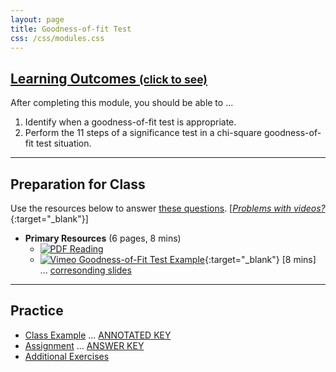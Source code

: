 ```yaml
---
layout: page
title: Goodness-of-fit Test
css: /css/modules.css
---
```


<div class="panel-group-ILOs">
  <div class="panel panel-default">
    <div class="panel-heading">
      <h2 class="panel-title">
        <a data-toggle="collapse" href="#ILOs">Learning Outcomes <small>(click to see)</small></a>
      </h2>
    </div>
    <div id="ILOs" class="panel-collapse collapse">
      <div class="panel-body">

<p>After completing this module, you should be able to ...</p>

<ol>
  <li>Identify when a goodness-of-fit test is appropriate.</li>
  <li>Perform the 11 steps of a significance test in a chi-square goodness-of-fit test situation.</li>
</ol>
      </div>
    </div>
  </div>
</div>

----

## Preparation for Class

Use the resources below to answer [these questions](Prep/GOFTest). [[*Problems with videos?*](../resources/FAQ/FAQs/videos){:target="_blank"}]

* **Primary Resources** (6 pages, 8 mins)
  * [![PDF](../img/pdf.png) Reading](book/Goodness-of-Fit.pdf)
  * [![Vimeo](../img/dhovid.png) Goodness-of-Fit Test Example](https://vimeo.com/user45324800/goftest-ex1){:target="_blank"} [8 mins] ... [corresonding slides](PPT/GOFTest_PPT.pptx)

----

## Practice

* [Class Example](CE/GOFTest_CExmpl) ... [ANNOTATED KEY](CE/KEY_GOFTest_CExmpl)
* [Assignment](CE/GOFTest_CE1) ... [ANSWER KEY](CE/KEY_GOFTest_CE)
* [Additional Exercises](CE/GOFTest_CE2)

<!---
&nbsp;

----

## Archived Materials

* [Old Lecture Slides](PPT/GOFTest_PPT_old.pptx)

--->
